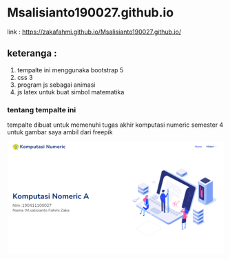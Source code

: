 # Msalisianto190027.github.io
link : https://zakafahmi.github.io/Msalisianto190027.github.io/

## keteranga :
1. tempalte ini menggunaka bootstrap 5
2. css 3
3. program js sebagai animasi
4. js latex untuk buat simbol matematika

### tentang tempalte ini
tempalte  dibuat untuk memenuhi tugas akhir komputasi numeric semester 4 <br>
untuk gambar saya ambil dari freepik

![tampilan web](https://github.com/Msalisianto190027/Msalisianto190027.github.io/blob/main/tampilan.png)

